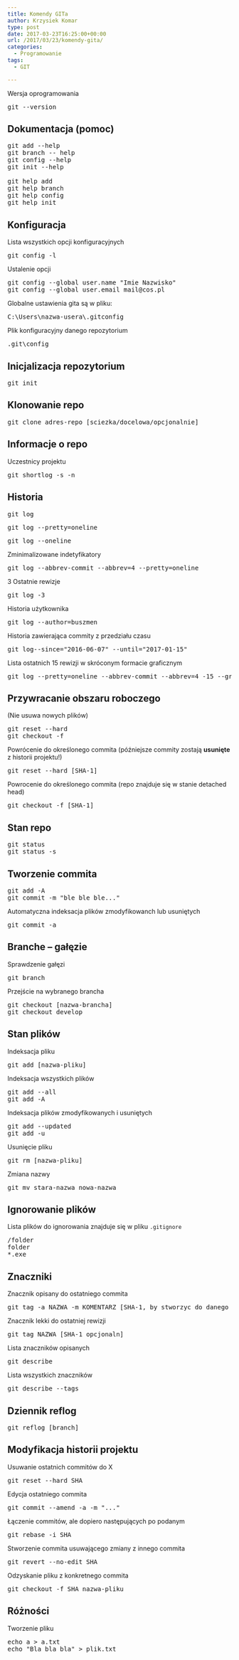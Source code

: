```yaml
---
title: Komendy GITa
author: Krzysiek Komar
type: post
date: 2017-03-23T16:25:00+00:00
url: /2017/03/23/komendy-gita/
categories:
  - Programowanie
tags:
  - GIT

---
```

Wersja oprogramowania

<pre>git --version</pre>

## Dokumentacja (pomoc)

<pre>git add --help
git branch -- help
git config --help
git init --help

git help add
git help branch
git help config
git help init</pre>

## Konfiguracja

Lista wszystkich opcji konfiguracyjnych

<pre>git config -l</pre>

Ustalenie opcji

<pre>git config --global user.name "Imie Nazwisko"
git config --global user.email mail@cos.pl</pre>

Globalne ustawienia gita są w pliku:

<pre>C:\Users\nazwa-usera\.gitconfig</pre>

Plik konfiguracyjny danego repozytorium

<pre>.git\config</pre>

## Inicjalizacja repozytorium

<pre>git init</pre>

## Klonowanie repo

<pre>git clone adres-repo [sciezka/docelowa/opcjonalnie]</pre>

## Informacje o repo

Uczestnicy projektu

<pre>git shortlog -s -n</pre>

## Historia

<pre>git log</pre>

<pre>git log --pretty=oneline</pre>

<pre>git log --oneline</pre>

Zminimalizowane indetyfikatory

<pre>git log --abbrev-commit --abbrev=4 --pretty=oneline</pre>

3 Ostatnie rewizje

<pre>git log -3</pre>

Historia użytkownika

<pre>git log --author=buszmen</pre>

Historia zawierająca commity z przedziału czasu

<pre>git log--since="2016-06-07" --until="2017-01-15"</pre>

Lista ostatnich 15 rewizji w skróconym formacie graficznym

<pre>git log --pretty=oneline --abbrev-commit --abbrev=4 -15 --graph</pre>

## Przywracanie obszaru roboczego

(Nie usuwa nowych plików)

<pre>git reset --hard
git checkout -f</pre>

Powrócenie do określonego commita (późniejsze commity zostają **usunięte** z historii projektu!)

<pre>git reset --hard [SHA-1]</pre>

Powrocenie do określonego commita (repo znajduje się w stanie detached head)

<pre>git checkout -f [SHA-1]</pre>

## Stan repo

<pre>git status
git status -s</pre>

## Tworzenie commita

<pre>git add -A
git commit -m "ble ble ble..."</pre>

Automatyczna indeksacja plików zmodyfikowanch lub usuniętych

<pre>git commit -a</pre>

## Branche &#8211; gałęzie

Sprawdzenie gałęzi

<pre>git branch</pre>

Przejście na wybranego brancha

<pre>git checkout [nazwa-brancha]
git checkout develop</pre>

## Stan plików

Indeksacja pliku

<pre>git add [nazwa-pliku]</pre>

Indeksacja wszystkich plików

<pre>git add --all
git add -A</pre>

Indeksacja plików zmodyfikowanych i usuniętych

<pre>git add --updated
git add -u</pre>

Usunięcie pliku

<pre>git rm [nazwa-pliku]</pre>

Zmiana nazwy

<pre>git mv stara-nazwa nowa-nazwa</pre>

## Ignorowanie plików

Lista plików do ignorowania znajduje się w pliku `.gitignore`

<pre>/folder
folder
*.exe</pre>

## Znaczniki

Znacznik opisany do ostatniego commita

<pre>git tag -a NAZWA -m KOMENTARZ [SHA-1, by stworzyc do danego commita]</pre>

Znacznik lekki do ostatniej rewizji

<pre>git tag NAZWA [SHA-1 opcjonaln]</pre>

Lista znaczników opisanych

<pre>git describe</pre>

Lista wszystkich znaczników

<pre>git describe --tags</pre>

## Dziennik reflog

<pre>git reflog [branch]</pre>

## Modyfikacja historii projektu

Usuwanie ostatnich commitów do X

<pre>git reset --hard SHA</pre>

Edycja ostatniego commita

<pre>git commit --amend -a -m "..."</pre>

Łączenie commitów, ale dopiero następujących po podanym

<pre>git rebase -i SHA</pre>

Stworzenie commita usuwającego zmiany z innego commita

<pre>git revert --no-edit SHA</pre>

Odzyskanie pliku z konkretnego commita

<pre>git checkout -f SHA nazwa-pliku</pre>

## Różności

Tworzenie pliku

<pre>echo a &gt; a.txt
echo "Bla bla bla" &gt; plik.txt</pre>